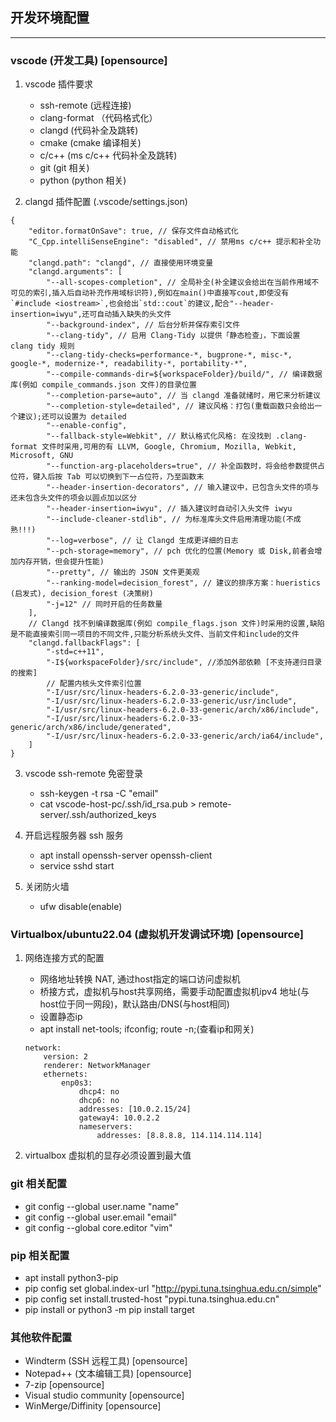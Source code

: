 ## 开发环境配置 ##
------------------------------------
### vscode (开发工具)    [opensource]

1. vscode 插件要求
	- ssh-remote     (远程连接)
	- clang-format  （代码格式化）
	- clangd         (代码补全及跳转)
	- cmake          (cmake 编译相关)
	- c/c++          (ms c/c++ 代码补全及跳转)
	- git            (git 相关)
	- python         (python 相关)

2. clangd 插件配置 (.vscode/settings.json)

```
{
	"editor.formatOnSave": true, // 保存文件自动格式化
	"C_Cpp.intelliSenseEngine": "disabled", // 禁用ms c/c++ 提示和补全功能
	"clangd.path": "clangd", // 直接使用环境变量
	"clangd.arguments": [
		"--all-scopes-completion", // 全局补全(补全建议会给出在当前作用域不可见的索引,插入后自动补充作用域标识符),例如在main()中直接写cout,即使没有`#include <iostream>`,也会给出`std::cout`的建议,配合"--header-insertion=iwyu",还可自动插入缺失的头文件
		"--background-index", // 后台分析并保存索引文件
		"--clang-tidy", // 启用 Clang-Tidy 以提供「静态检查」，下面设置 clang tidy 规则
		"--clang-tidy-checks=performance-*, bugprone-*, misc-*, google-*, modernize-*, readability-*, portability-*",
		"--compile-commands-dir=${workspaceFolder}/build/", // 编译数据库(例如 compile_commands.json 文件)的目录位置
		"--completion-parse=auto", // 当 clangd 准备就绪时，用它来分析建议
		"--completion-style=detailed", // 建议风格：打包(重载函数只会给出一个建议);还可以设置为 detailed
		"--enable-config",
		"--fallback-style=Webkit", // 默认格式化风格: 在没找到 .clang-format 文件时采用,可用的有 LLVM, Google, Chromium, Mozilla, Webkit, Microsoft, GNU
		"--function-arg-placeholders=true", // 补全函数时，将会给参数提供占位符，键入后按 Tab 可以切换到下一占位符，乃至函数末
		"--header-insertion-decorators", // 输入建议中，已包含头文件的项与还未包含头文件的项会以圆点加以区分
		"--header-insertion=iwyu", // 插入建议时自动引入头文件 iwyu
		"--include-cleaner-stdlib", // 为标准库头文件启用清理功能(不成熟!!!)
		"--log=verbose", // 让 Clangd 生成更详细的日志
		"--pch-storage=memory", // pch 优化的位置(Memory 或 Disk,前者会增加内存开销，但会提升性能)
		"--pretty", // 输出的 JSON 文件更美观
		"--ranking-model=decision_forest", // 建议的排序方案：hueristics (启发式), decision_forest (决策树)
		"-j=12" // 同时开启的任务数量
	],
	// Clangd 找不到编译数据库(例如 compile_flags.json 文件)时采用的设置,缺陷是不能直接索引同一项目的不同文件,只能分析系统头文件、当前文件和include的文件
	"clangd.fallbackFlags": [
		"-std=c++11",
		"-I${workspaceFolder}/src/include", //添加外部依赖 [不支持递归目录的搜索]
		// 配置内核头文件索引位置
		"-I/usr/src/linux-headers-6.2.0-33-generic/include",
		"-I/usr/src/linux-headers-6.2.0-33-generic/usr/include",
		"-I/usr/src/linux-headers-6.2.0-33-generic/arch/x86/include",
		"-I/usr/src/linux-headers-6.2.0-33-generic/arch/x86/include/generated",
		"-I/usr/src/linux-headers-6.2.0-33-generic/arch/ia64/include",
	]
}
```

3. vscode ssh-remote 免密登录

	- ssh-keygen -t rsa -C "email"
	- cat vscode-host-pc/.ssh/id_rsa.pub > remote-server/.ssh/authorized_keys

4. 开启远程服务器 ssh 服务

	- apt install openssh-server openssh-client
	- service sshd start

5. 关闭防火墙

	- ufw disable(enable)
		    
### Virtualbox/ubuntu22.04 (虚拟机开发调试环境)   [opensource]

1. 网络连接方式的配置

	- 网络地址转换 NAT, 通过host指定的端口访问虚拟机
	- 桥接方式，虚拟机与host共享网络，需要手动配置虚拟机ipv4 地址(与host位于同一网段)，默认路由/DNS(与host相同)
	- 设置静态ip
	- apt install net-tools; ifconfig; route -n;(查看ip和网关)
	```
	network:
		version: 2
		renderer: NetworkManager
		ethernets:
			enp0s3:
				dhcp4: no
				dhcp6: no
				addresses: [10.0.2.15/24]
				gateway4: 10.0.2.2
				nameservers:
					addresses: [8.8.8.8, 114.114.114.114]
	```

2. virtualbox 虚拟机的显存必须设置到最大值


### git 相关配置 ###

- git config --global user.name "name"
- git config --global user.email "email"
- git config --global core.editor "vim"

### pip 相关配置 ###

- apt install python3-pip
- pip config set global.index-url "http://pypi.tuna.tsinghua.edu.cn/simple"
- pip config set install.trusted-host "pypi.tuna.tsinghua.edu.cn"
- pip install or python3 -m pip install target


### 其他软件配置 ###                                 
- Windterm (SSH 远程工具)                        [opensource]
- Notepad++ (文本编辑工具)                       [opensource]
- 7-zip                                         [opensource]
- Visual studio community                       [opensource]
- WinMerge/Diffinity                            [opensource]

